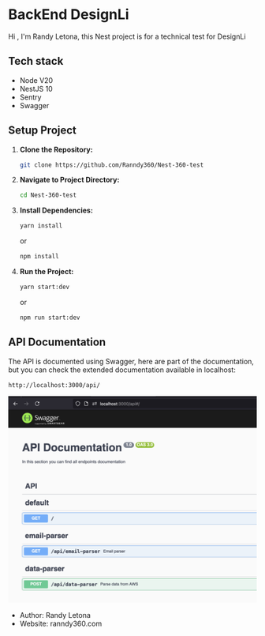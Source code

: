 # BackEnd DesignLi
Hi , I'm Randy Letona, this Nest project is for a technical test for DesignLi

## Tech stack
* Node V20
* NestJS 10
* Sentry
* Swagger

## Setup Project
1. **Clone the Repository:**
    ```bash
   git clone https://github.com/Ranndy360/Nest-360-test
   ```

2. **Navigate to Project Directory:**

   ```bash
   cd Nest-360-test
   ```

3. **Install Dependencies:**

   ```bash
   yarn install
   ```
   or 
   ```bash
   npm install
   ```

4. **Run the Project:**

   ```bash
   yarn start:dev
   ```
   or
   ```bash
   npm run start:dev 
   ```


## API Documentation
The API is documented using Swagger, here are part of the documentation, but you can check the extended documentation available in localhost:

   ```bash
   http://localhost:3000/api/
   ```

![image](https://github.com/Ranndy360/Nest-360-test/blob/main/src/resources/screenshot.png)

* Author: Randy Letona
* Website: ranndy360.com